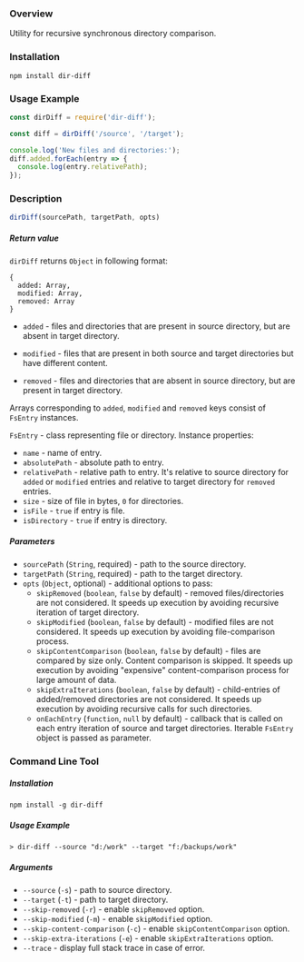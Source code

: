 ### Overview

Utility for recursive synchronous directory comparison.

### Installation

```
npm install dir-diff
```

### Usage Example

```javascript
const dirDiff = require('dir-diff');

const diff = dirDiff('/source', '/target');

console.log('New files and directories:');
diff.added.forEach(entry => {
  console.log(entry.relativePath);
});
```

### Description

```javascript
dirDiff(sourcePath, targetPath, opts)
```

##### Return value

`dirDiff` returns `Object` in following format:
```
{
  added: Array,
  modified: Array,
  removed: Array
}
```

* `added` - files and directories that are present in source directory, but are absent in target directory.

* `modified` - files that are present in both source and target directories but have different content.

* `removed` - files and directories that are absent in source directory, but are present in target directory.

Arrays corresponding to `added`, `modified` and `removed` keys consist of `FsEntry` instances.

`FsEntry` - class representing file or directory. Instance properties:

* `name` - name of entry.
* `absolutePath` - absolute path to entry.
* `relativePath` - relative path to entry. It's relative to source directory for `added` or `modified` entries and relative to target directory for `removed` entries.
* `size` - size of file in bytes, `0` for directories.
* `isFile` - `true` if entry is file.
* `isDirectory` - `true` if entry is directory.

##### Parameters

* `sourcePath` (`String`, required) - path to the source directory.
* `targetPath` (`String`, required) - path to the target directory.
* `opts` (`Object`, optional) - additional options to pass:
    * `skipRemoved` (`boolean`, `false` by default) - removed files/directories are not considered. It speeds up execution by avoiding recursive iteration of target directory.
    * `skipModified` (`boolean`, `false` by default) - modified files are not considered. It speeds up execution by avoiding file-comparison process.
    * `skipContentComparison` (`boolean`, `false` by default) - files are compared by size only. Content comparison is skipped. It speeds up execution by avoiding "expensive" content-comparison process for large amount of data.
    * `skipExtraIterations` (`boolean`, `false` by default) - child-entries of added/removed directories are not considered. It speeds up execution by avoiding recursive calls for such directories.
    * `onEachEntry` (`function`, `null` by default) - callback that is called on each entry iteration of source and target directories. Iterable `FsEntry` object is passed as parameter.
    
### Command Line Tool

##### Installation

```
npm install -g dir-diff
```

##### Usage Example

```
> dir-diff --source "d:/work" --target "f:/backups/work"
```

##### Arguments

* `--source` (`-s`) - path to source directory.
* `--target` (`-t`) - path to target directory.
* `--skip-removed` (`-r`) - enable `skipRemoved` option.
* `--skip-modified` (`-m`) - enable `skipModified` option.
* `--skip-content-comparison` (`-c`) - enable `skipContentComparison` option.
* `--skip-extra-iterations` (`-e`) - enable `skipExtraIterations` option.
* `--trace` - display full stack trace in case of error.
